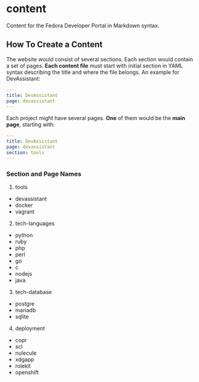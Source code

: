 # content
Content for the Fedora Developer Portal in Markdown syntax.

## How To Create a Content
The website would consist of several sections. Each section would contain a set of pages.
**Each content file** must start with initial section in YAML syntax describing the title and where the file belongs. An example for DevAssistant:
```yaml
---
title: DevAssistant
page: devassistant
---
```
Each project might have several pages. **One** of them would be the **main page**, starting with:
```yaml
---
title: DevAssistant
page: devassistant
section: tools
---
```
### Section and Page Names
1. tools
  * devassistant
  * docker
  * vagrant
2. tech-languages
  * python
  * ruby
  * php
  * perl
  * go
  * c
  * nodejs
  * java
3. tech-database
  * postgre
  * mariadb
  * sqlite
4. deployment
  * copr
  * scl
  * nulecule
  * xdgapp
  * rolekit
  * openshift
